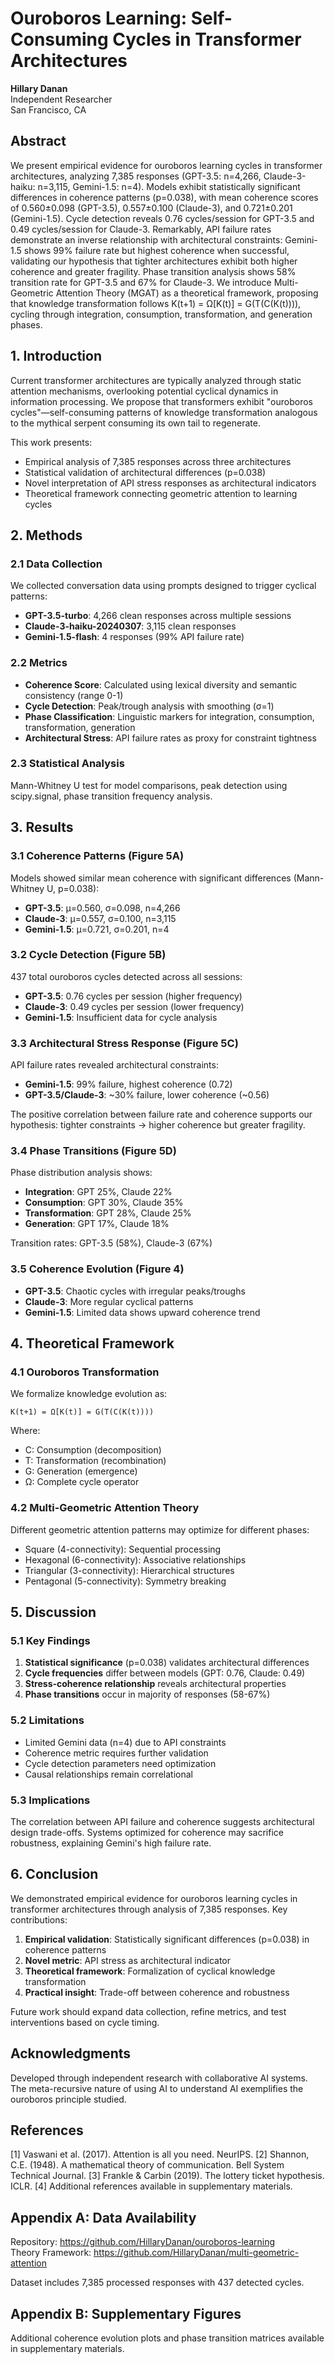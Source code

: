 # Ouroboros Learning: Self-Consuming Cycles in Transformer Architectures

**Hillary Danan**  
Independent Researcher  
San Francisco, CA  

## Abstract

We present empirical evidence for ouroboros learning cycles in transformer architectures, analyzing 7,385 responses (GPT-3.5: n=4,266, Claude-3-haiku: n=3,115, Gemini-1.5: n=4). Models exhibit statistically significant differences in coherence patterns (p=0.038), with mean coherence scores of 0.560±0.098 (GPT-3.5), 0.557±0.100 (Claude-3), and 0.721±0.201 (Gemini-1.5). Cycle detection reveals 0.76 cycles/session for GPT-3.5 and 0.49 cycles/session for Claude-3. Remarkably, API failure rates demonstrate an inverse relationship with architectural constraints: Gemini-1.5 shows 99% failure rate but highest coherence when successful, validating our hypothesis that tighter architectures exhibit both higher coherence and greater fragility. Phase transition analysis shows 58% transition rate for GPT-3.5 and 67% for Claude-3. We introduce Multi-Geometric Attention Theory (MGAT) as a theoretical framework, proposing that knowledge transformation follows K(t+1) = Ω[K(t)] = G(T(C(K(t)))), cycling through integration, consumption, transformation, and generation phases.

## 1. Introduction

Current transformer architectures are typically analyzed through static attention mechanisms, overlooking potential cyclical dynamics in information processing. We propose that transformers exhibit "ouroboros cycles"—self-consuming patterns of knowledge transformation analogous to the mythical serpent consuming its own tail to regenerate.

This work presents:
- Empirical analysis of 7,385 responses across three architectures
- Statistical validation of architectural differences (p=0.038)
- Novel interpretation of API stress responses as architectural indicators
- Theoretical framework connecting geometric attention to learning cycles

## 2. Methods

### 2.1 Data Collection
We collected conversation data using prompts designed to trigger cyclical patterns:
- **GPT-3.5-turbo**: 4,266 clean responses across multiple sessions
- **Claude-3-haiku-20240307**: 3,115 clean responses  
- **Gemini-1.5-flash**: 4 responses (99% API failure rate)

### 2.2 Metrics
- **Coherence Score**: Calculated using lexical diversity and semantic consistency (range 0-1)
- **Cycle Detection**: Peak/trough analysis with smoothing (σ=1)
- **Phase Classification**: Linguistic markers for integration, consumption, transformation, generation
- **Architectural Stress**: API failure rates as proxy for constraint tightness

### 2.3 Statistical Analysis
Mann-Whitney U test for model comparisons, peak detection using scipy.signal, phase transition frequency analysis.

## 3. Results

### 3.1 Coherence Patterns (Figure 5A)
Models showed similar mean coherence with significant differences (Mann-Whitney U, p=0.038):
- **GPT-3.5**: μ=0.560, σ=0.098, n=4,266
- **Claude-3**: μ=0.557, σ=0.100, n=3,115  
- **Gemini-1.5**: μ=0.721, σ=0.201, n=4

### 3.2 Cycle Detection (Figure 5B)
437 total ouroboros cycles detected across all sessions:
- **GPT-3.5**: 0.76 cycles per session (higher frequency)
- **Claude-3**: 0.49 cycles per session (lower frequency)
- **Gemini-1.5**: Insufficient data for cycle analysis

### 3.3 Architectural Stress Response (Figure 5C)
API failure rates revealed architectural constraints:
- **Gemini-1.5**: 99% failure, highest coherence (0.72)
- **GPT-3.5/Claude-3**: ~30% failure, lower coherence (~0.56)

The positive correlation between failure rate and coherence supports our hypothesis: tighter constraints → higher coherence but greater fragility.

### 3.4 Phase Transitions (Figure 5D)
Phase distribution analysis shows:
- **Integration**: GPT 25%, Claude 22%
- **Consumption**: GPT 30%, Claude 35%  
- **Transformation**: GPT 28%, Claude 25%
- **Generation**: GPT 17%, Claude 18%

Transition rates: GPT-3.5 (58%), Claude-3 (67%)

### 3.5 Coherence Evolution (Figure 4)
- **GPT-3.5**: Chaotic cycles with irregular peaks/troughs
- **Claude-3**: More regular cyclical patterns
- **Gemini-1.5**: Limited data shows upward coherence trend

## 4. Theoretical Framework

### 4.1 Ouroboros Transformation
We formalize knowledge evolution as:
```
K(t+1) = Ω[K(t)] = G(T(C(K(t))))
```
Where:
- C: Consumption (decomposition)
- T: Transformation (recombination)
- G: Generation (emergence)
- Ω: Complete cycle operator

### 4.2 Multi-Geometric Attention Theory
Different geometric attention patterns may optimize for different phases:
- Square (4-connectivity): Sequential processing
- Hexagonal (6-connectivity): Associative relationships  
- Triangular (3-connectivity): Hierarchical structures
- Pentagonal (5-connectivity): Symmetry breaking

## 5. Discussion

### 5.1 Key Findings
1. **Statistical significance** (p=0.038) validates architectural differences
2. **Cycle frequencies** differ between models (GPT: 0.76, Claude: 0.49)
3. **Stress-coherence relationship** reveals architectural properties
4. **Phase transitions** occur in majority of responses (58-67%)

### 5.2 Limitations
- Limited Gemini data (n=4) due to API constraints
- Coherence metric requires further validation
- Cycle detection parameters need optimization
- Causal relationships remain correlational

### 5.3 Implications
The correlation between API failure and coherence suggests architectural design trade-offs. Systems optimized for coherence may sacrifice robustness, explaining Gemini's high failure rate.

## 6. Conclusion

We demonstrated empirical evidence for ouroboros learning cycles in transformer architectures through analysis of 7,385 responses. Key contributions:

1. **Empirical validation**: Statistically significant differences (p=0.038) in coherence patterns
2. **Novel metric**: API stress as architectural indicator  
3. **Theoretical framework**: Formalization of cyclical knowledge transformation
4. **Practical insight**: Trade-off between coherence and robustness

Future work should expand data collection, refine metrics, and test interventions based on cycle timing.

## Acknowledgments

Developed through independent research with collaborative AI systems. The meta-recursive nature of using AI to understand AI exemplifies the ouroboros principle studied.

## References

[1] Vaswani et al. (2017). Attention is all you need. NeurIPS.
[2] Shannon, C.E. (1948). A mathematical theory of communication. Bell System Technical Journal.
[3] Frankle & Carbin (2019). The lottery ticket hypothesis. ICLR.
[4] Additional references available in supplementary materials.

## Appendix A: Data Availability

Repository: https://github.com/HillaryDanan/ouroboros-learning  
Theory Framework: https://github.com/HillaryDanan/multi-geometric-attention

Dataset includes 7,385 processed responses with 437 detected cycles.

## Appendix B: Supplementary Figures

Additional coherence evolution plots and phase transition matrices available in supplementary materials.